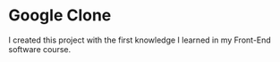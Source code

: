 # Google Clone

I created this project with the first knowledge I learned in my Front-End software course.